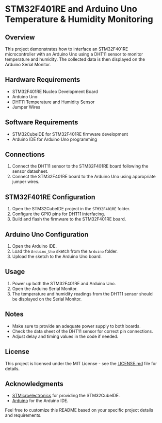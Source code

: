 # STM32F401RE and Arduino Uno Temperature & Humidity Monitoring

## Overview

This project demonstrates how to interface an STM32F401RE microcontroller with an Arduino Uno using a DHT11 sensor to monitor temperature and humidity. The collected data is then displayed on the Arduino Serial Monitor.

## Hardware Requirements

- STM32F401RE Nucleo Development Board
- Arduino Uno
- DHT11 Temperature and Humidity Sensor
- Jumper Wires

## Software Requirements

- STM32CubeIDE for STM32F401RE firmware development
- Arduino IDE for Arduino Uno programming

## Connections

1. Connect the DHT11 sensor to the STM32F401RE board following the sensor datasheet.
2. Connect the STM32F401RE board to the Arduino Uno using appropriate jumper wires.

## STM32F401RE Configuration

1. Open the STM32CubeIDE project in the `STM32F401RE` folder.
2. Configure the GPIO pins for DHT11 interfacing.
3. Build and flash the firmware to the STM32F401RE board.

## Arduino Uno Configuration

1. Open the Arduino IDE.
2. Load the `Arduino_Uno` sketch from the `Arduino` folder.
3. Upload the sketch to the Arduino Uno board.

## Usage

1. Power up both the STM32F401RE and Arduino Uno.
2. Open the Arduino Serial Monitor.
3. The temperature and humidity readings from the DHT11 sensor should be displayed on the Serial Monitor.

## Notes

- Make sure to provide an adequate power supply to both boards.
- Check the data sheet of the DHT11 sensor for correct pin connections.
- Adjust delay and timing values in the code if needed.

## License

This project is licensed under the MIT License - see the [LICENSE.md](LICENSE.md) file for details.

## Acknowledgments

- [STMicroelectronics](https://www.st.com/) for providing the STM32CubeIDE.
- [Arduino](https://www.arduino.cc/) for the Arduino IDE.

Feel free to customize this README based on your specific project details and requirements.
